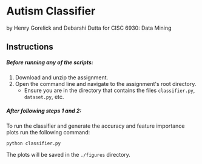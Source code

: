 # Autism Classifier
by Henry Gorelick and Debarshi Dutta for CISC 6930: Data Mining

## Instructions
##### Before running any of the scripts:
1. Download and unzip the assignment.
2. Open the command line and navigate to the assignment's root directory.
    * Ensure you are in the directory that contains the files `classifier.py`, `dataset.py`, etc.

##### After following steps 1 and 2:
To run the classifier and generate the accuracy and feature importance plots run the following command:

`python classifier.py`
    
The plots will be saved in the `./figures` directory.
